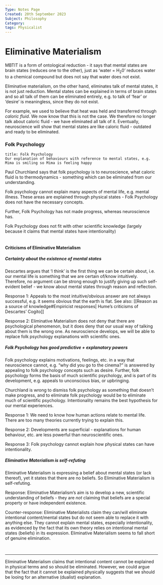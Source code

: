 ```yaml
---
Type: Notes Page
Created: 20th September 2023
Subject: Philosophy
Category:
tags: Physicalist
---
```

# Eliminative Materialism

MBTIT is a form of ontological reduction - it says that mental states are brain states (reduces one to the other), just as ‘water = H<sub>2</sub>0’ reduces water to a chemical compound but does not say that water does not exist. 

Eliminative materialism, on the other hand, eliminates talk of mental states, it is not just reduction. Mental states can be explained in terms of brain states and so all talk of them can be eliminated entirely, e.g. to talk of ‘fear’ or ‘desire’ is meaningless, since they do not exist.

For example, we used to believe that heat was held and transferred through *caloric fluid*. We now know that this is not the case. We therefore no longer talk about caloric fluid - we have eliminated all talk of it. Eventually, neuroscience will show that mental states are like caloric fluid - outdated and ready to be eliminated. 

### Folk Psychology

```ad-note
title: Folk Psychology
Our explanation of behaviours with reference to mental states, e.g. Mima is smiling so Mima is feeling happy
```

Paul Churchland says that folk psychology is to neuroscience, what caloric fluid is to thermodynamics - something which can be eliminated from our understanding.

Folk psychology cannot explain many aspects of mental life, e.g. mental illness. These areas are explained through physical states - Folk Psychology does not have the necessary concepts.

Further, Folk Psychology has not made progress, whereas neuroscience has.

Folk Psychology does not fit with other scientific knowledge (largely because it claims that mental states have intentionality)  
</br>
#### Criticisms of Eliminative Materialism

##### Certainty about the existence of mental states

Descartes argues that ‘I think’ is the first thing we can be certain about, i.e. our mental life is something that we are certain of/know intuitively. Therefore, no argument can be strong enough to justify giving up such self-evident belief - we know about mental states through reason and reflection. 

Response 1: Appeals to the most intuitive/obvious answer are not always successful, e.g. it seems obvious that the earth is flat. See also: [[Reason as a source of knowledge#Empiricist responses| Hume’s criticisms of Descartes’ Cogito]]

Response 2: Eliminative Materialism does not deny that there are psychological phenomenon, but it does deny that our usual way of talking about them is the wrong one. As neuroscience develops, we will be able to replace folk psychology explanations with scientific ones. 

##### Folk Psychology has good predictive + explanatory powers

Folk psychology explains motivations, feelings, etc. in a way that neuroscience cannot, e.g. “why did you go to the cinema?” is answered by appealing to folk psychology concepts such as desire. Further, folk psychology forms the basis of much scientific psychology, and is part of its development, e.g. appeals to unconscious bias, or upbringing. 

Churchland is wrong to dismiss folk psychology as something that doesn’t make progress, and to eliminate folk psychology would be to eliminate much of scientific psychology. Intentionality remains the best hypothesis for our mental experiences.

Response 1: We need to know how human actions relate to mental life. There are too many theories currently trying to explain this.

Response 2: Developments are superficial - explanations for human behaviour, etc. are less powerful than neuroscientific ones.

Response 3: Folk psychology cannot explain how physical states can have intentionality.

##### Eliminative Materialism is self-refuting

Eliminative Materialism is expressing a belief about mental states (or lack thereof), yet it states that there are no beliefs. So Eliminative Materialism is self-refuting.

Response: Eliminative Materialism’s aim is to develop a new, scientific understanding of beliefs - they are *not* claiming that beliefs are a special property or have independent existence.

Counter-response: Eliminative Materialists claim they can/will eliminate intentional content/mental states but do not seem able to replace it with anything else. They cannot explain mental states, especially intentionality, as evidenced by the fact that its own theory relies on intentional mental states (beliefs) in its expression. Eliminative Materialism seems to fall short of genuine elimination.

</br>

---

Eliminative Materialism claims that intentional content cannot be explained in physical terms and so should be eliminated. However, we could argue that the fact that it cannot be explained physically suggests that we should be looing for an alternative (dualist) explanation.